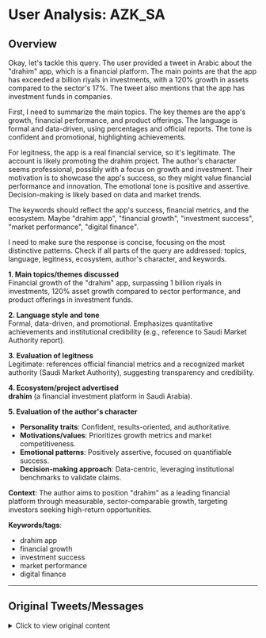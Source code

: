 # User Analysis: AZK_SA

## Overview

<think>
Okay, let's tackle this query. The user provided a tweet in Arabic about the "drahim" app, which is a financial platform. The main points are that the app has exceeded a billion riyals in investments, with a 120% growth in assets compared to the sector's 17%. The tweet also mentions that the app has investment funds in companies.

First, I need to summarize the main topics. The key themes are the app's growth, financial performance, and product offerings. The language is formal and data-driven, using percentages and official reports. The tone is confident and promotional, highlighting achievements.

For legitness, the app is a real financial service, so it's legitimate. The account is likely promoting the drahim project. The author's character seems professional, possibly with a focus on growth and investment. Their motivation is to showcase the app's success, so they might value financial performance and innovation. The emotional tone is positive and assertive. Decision-making is likely based on data and market trends.

The keywords should reflect the app's success, financial metrics, and the ecosystem. Maybe "drahim app", "financial growth", "investment success", "market performance", "digital finance".

I need to make sure the response is concise, focusing on the most distinctive patterns. Check if all parts of the query are addressed: topics, language, legitness, ecosystem, author's character, and keywords.
</think>

**1. Main topics/themes discussed**  
Financial growth of the "drahim" app, surpassing 1 billion riyals in investments, 120% asset growth compared to sector performance, and product offerings in investment funds.  

**2. Language style and tone**  
Formal, data-driven, and promotional. Emphasizes quantitative achievements and institutional credibility (e.g., reference to Saudi Market Authority report).  

**3. Evaluation of legitness**  
Legitimate: references official financial metrics and a recognized market authority (Saudi Market Authority), suggesting transparency and credibility.  

**4. Ecosystem/project advertised**  
**drahim** (a financial investment platform in Saudi Arabia).  

**5. Evaluation of the author's character**  
- **Personality traits**: Confident, results-oriented, and authoritative.  
- **Motivations/values**: Prioritizes growth metrics and market competitiveness.  
- **Emotional patterns**: Positively assertive, focused on quantifiable success.  
- **Decision-making approach**: Data-centric, leveraging institutional benchmarks to validate claims.  

**Context**: The author aims to position "drahim" as a leading financial platform through measurable, sector-comparable growth, targeting investors seeking high-return opportunities.  

**Keywords/tags**:  
- drahim app  
- financial growth  
- investment success  
- market performance  
- digital finance
---
## Original Tweets/Messages

<details>
<summary>Click to view original content</summary>

| Type | Content |
|------|---------|
| messages | تطبيق دراهم يتخطى حاجز المليار💰

أعلن تطبيق دراهم @getdrahim عن تخطيه حاجز المليار ريال في إجمالي الاستثمارات.

بلغ معدل نمو الأصول في دراهم الـ 120% مقارنة بالقطاع 17% حسب تقرير هيئة السوق المالي للربع الرابع من عام 2024م.

دراهم أصبح لديهم منتجات تجمع صناديق استثمارية في شركات https://t.co/B0wHu45BXS |

</details>
